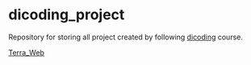# dicoding_project
Repository for storing all project created by following [dicoding](https://www.dicoding.com/) course.

[Terra_Web](https://jioaf.github.io/terra_web/)
